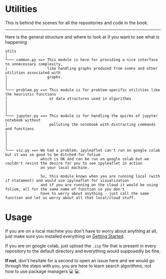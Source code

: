 # Utilities

This is behind the scenes for all the repositories and code in the book.

---

Here is the general structure and where to look at if you want to see what is happening

```
utils
│       
└─── common.py ==> This module is here for providing a nice interface to unnecessary complexity,
|                  like handling graphs produced from osmnx and other utilities associated with
│                  graphs.
│ 
│
└─── problem.py ==> This module is for problem-specific utilities like the heuristic functions 
│                   or data structures used in algorithms
│ 
│
│
└─── jupyter.py ==> This module is for handling the quirks of jupyter notebook without 
│                   polluting the notebook with distracting commands and functions
│ 
│ 
│ 
│  
└─── viz.py ==> We had a problem; ipyleaflet can't run on google colab but it was so good to be ditched for folium
                which is OK and can be run on google colab but we couldn't resist the desire for you to see ipyleaflet in action
                on your local machine.
                
                So, this module knows when you are running local (with if statement) and would use ipyleaflet for visualization
                and if you are running on the cloud it would be using folium, all for the same name of function so you don't
                have to worry about anything - just call the same function and let us worry about all that local/cloud stuff.
```

# Usage

If you are on a local machine you don't have to worry about anything at all, just make sure you installed everything on [Getting Started](https://github.com/SmartMobilityAlgorithms/GettingStarted).

If you are on google colab, just upload the `.zip` file that is present in every repository to the default directory and everything would supposedly be fine.

**If not**, don't hesitate for a second to open an issue here and we would go through the steps with you, you are here to learn search algorithms, not how to use package managers :computer: :computer:.
